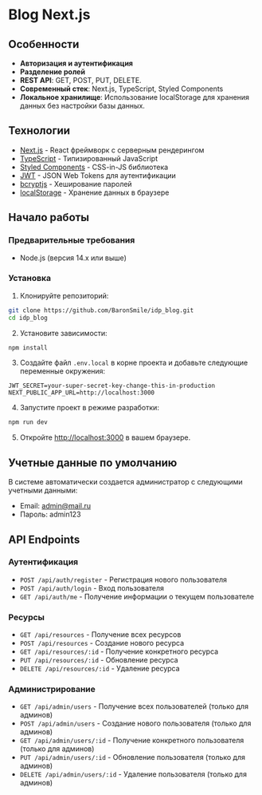 # Blog Next.js

## Особенности

- **Авторизация и аутентификация**
- **Разделение ролей**
- **REST API**: GET, POST, PUT, DELETE.
- **Современный стек**: Next.js, TypeScript, Styled Components
- **Локальное хранилище**: Использование localStorage для хранения данных без настройки базы данных.

## Технологии

- [Next.js](https://nextjs.org/) - React фреймворк с серверным рендерингом
- [TypeScript](https://www.typescriptlang.org/) - Типизированный JavaScript
- [Styled Components](https://styled-components.com/) - CSS-in-JS библиотека
- [JWT](https://jwt.io/) - JSON Web Tokens для аутентификации
- [bcryptjs](https://github.com/dcodeIO/bcrypt.js) - Хеширование паролей
- [localStorage](https://developer.mozilla.org/ru/docs/Web/API/Window/localStorage) - Хранение данных в браузере

## Начало работы

### Предварительные требования

- Node.js (версия 14.x или выше)

### Установка

1. Клонируйте репозиторий:

```bash
git clone https://github.com/BaronSmile/idp_blog.git
cd idp_blog
```

2. Установите зависимости:

```bash
npm install
```

3. Создайте файл `.env.local` в корне проекта и добавьте следующие переменные окружения:

```
JWT_SECRET=your-super-secret-key-change-this-in-production
NEXT_PUBLIC_APP_URL=http://localhost:3000
```

4. Запустите проект в режиме разработки:

```bash
npm run dev
```

5. Откройте [http://localhost:3000](http://localhost:3000) в вашем браузере.

## Учетные данные по умолчанию

В системе автоматически создается администратор с следующими учетными данными:

- Email: admin@mail.ru
- Пароль: admin123

## API Endpoints

### Аутентификация

- `POST /api/auth/register` - Регистрация нового пользователя
- `POST /api/auth/login` - Вход пользователя
- `GET /api/auth/me` - Получение информации о текущем пользователе

### Ресурсы

- `GET /api/resources` - Получение всех ресурсов
- `POST /api/resources` - Создание нового ресурса
- `GET /api/resources/:id` - Получение конкретного ресурса
- `PUT /api/resources/:id` - Обновление ресурса
- `DELETE /api/resources/:id` - Удаление ресурса

### Администрирование

- `GET /api/admin/users` - Получение всех пользователей (только для админов)
- `POST /api/admin/users` - Создание нового пользователя (только для админов)
- `GET /api/admin/users/:id` - Получение конкретного пользователя (только для админов)
- `PUT /api/admin/users/:id` - Обновление пользователя (только для админов)
- `DELETE /api/admin/users/:id` - Удаление пользователя (только для админов)

